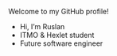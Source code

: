 Welcome to my GitHub profile! 

- Hi, I’m Ruslan
- ITMO & Hexlet student
- Future software engineer
